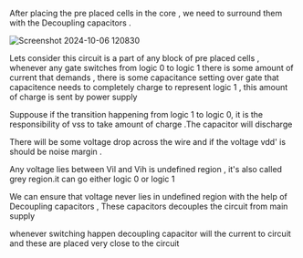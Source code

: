 After placing the pre placed cells in the core , we need to surround them with the Decoupling capacitors .

![Screenshot 2024-10-06 120830](https://github.com/user-attachments/assets/ea3485d6-07ca-4da4-a1b7-000c4a5024ed)

 Lets consider this circuit is a part of any block of pre placed cells , whenever any gate switches from logic 0 to logic 1 there is some amount of current that demands , there is some capacitance setting over gate that capacitence needs to completely charge to represent logic 1 , this amount of charge is sent by power supply 

 Suppouse if the transition happening from logic 1 to logic 0, it is the responsibility of vss to take amount of charge .The capacitor will discharge 

 There will be some voltage drop across the wire and if the voltage vdd' is should be noise margin .

 Any voltage lies between Vil and Vih is undefined region , it's also called grey region.it can go either logic 0 or logic 1

 We can ensure that voltage never lies in undefined region with the help of Decoupling capacitors , These capacitors decouples the circuit from main supply

 whenever switching happen decoupling capacitor will the current to circuit and these are placed very close to the circuit 

 
